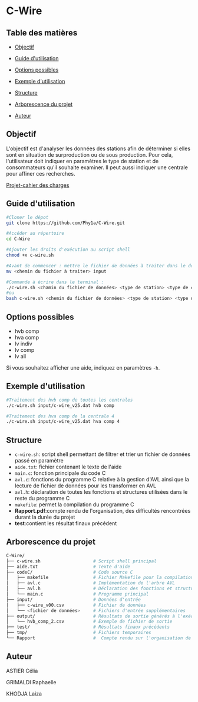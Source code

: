 # C-Wire

## Table des matières

- [Objectif](#Objectif)

- [Guide d'utilisation](#Guide-d'utilisation)

- [Options possibles](#Options-possibles)

- [Exemple d'utilisation](#Exemple-d'utilisation)

- [Structure](#Structure)

- [Arborescence du projet](#Arborescence-du-projet)

- [Auteur](#Auteur)

## Objectif

L'objectif est d'analyser les données des stations afin de déterminer si elles sont en situation de surproduction ou de sous production. Pour cela, l'utilisateur doit indiquer en paramètres le type de station et de consommateurs qu'il souhaite examiner. Il peut aussi indiquer une centrale pour affiner ces recherches.

[Projet-cahier des charges](https://github.com/Phy1a/C-Wire/blob/main/Projet_C-Wire.pdf)

## Guide d'utilisation

```bash
#Cloner le dépot
git clone https://github.com/Phy1a/C-Wire.git

#Accéder au répertoire
cd C-Wire

#Ajouter les droits d'exécution au script shell
chmod +x c-wire.sh

#Avant de commencer : mettre le fichier de données à traiter dans le dossier "input"
mv <chemin du fichier à traiter> input

#Commande à écrire dans le terminal :
./c-wire.sh <chamin du fichier de données> <type de station> <type de consommateur> <numéro de centrale si besoin>
#ou
bash c-wire.sh <chemin du fichier de données> <type de station> <type de consommateur> <numéro de centrale si besoin>

```

## Options possibles

- hvb comp
- hva comp
- lv indiv
- lv comp
- lv all

Si vous souhaitez afficher une aide, indiquez en paramètres `-h`.

## Exemple d'utilisation

```bash
#Traitement des hvb comp de toutes les centrales
./c-wire.sh input/c-wire_v25.dat hvb comp

#Traitement des hva comp de la centrale 4
./c-wire.sh input/c-wire_v25.dat hva comp 4

```

## Structure

- `c-wire.sh`: script shell permettant de filtrer et trier un fichier de données passé en paramètre
- `aide.txt`: fichier contenant le texte de l'aide
- `main.c`: fonction principale du code C
- `avl.c`: fonctions du programme C relative à la gestion d'AVL ainsi que la lecture de fichier de données pour les transformer en AVL
- `avl.h`: déclaration de toutes les fonctions et structures utilisées dans le reste du programme C
- `makefile`: permet la compilation du programme C
- **Rapport.pdf**:compte rendu de l'organisation, des difficultés rencontrées durant la durée du projet
- **test**:contient les résultat finaux précédent

## Arborescence du projet

```bash
C-Wire/
├── c-wire.sh                    # Script shell principal
├── aide.txt                     # Texte d'aide 
├── codeC/                       # Code source C
│   ├── makefile                 # Fichier Makefile pour la compilation
│   ├── avl.c                    # Implémentation de l'arbre AVL
│   ├── avl.h                    # Déclaration des fonctions et structures AVL
│   └── main.c                   # Programme principal
├── input/                       # Données d'entrée
│   ├── c-wire_v00.csv           # Fichier de données 
│   └── <fichier de données>     # Fichiers d'entrée supplémentaires
├── output/                      # Résultats de sortie générés à l'exécution
│   └── hvb_comp_2.csv           # Exemple de fichier de sortie
├── test/                        # Résultats finaux précédents
├── tmp/                         # Fichiers temporaires
└── Rapport                      #  Compte rendu sur l'organisation de l'équipe et les difficultés rencontrées

```
## Auteur

ASTIER Célia

GRIMALDI Raphaelle

KHODJA Laiza
